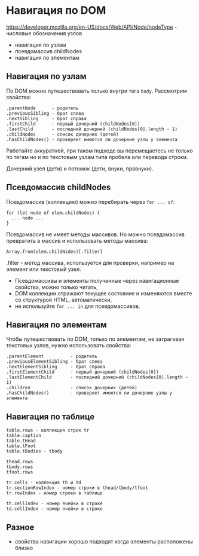 # Навигация по DOM
https://developer.mozilla.org/en-US/docs/Web/API/Node/nodeType - числовые обозначения узлов

- навигация по узлам
- псевдомассив childNodes
- навигация по элементам

## Навигация по узлам
По DOM можно путешествовать только внутри тега `body`. Рассмотрим свойства:

    .parentNode      - родитель
    .previousSibling - брат слева
    .nextSibling     - брат справа
    .firstChild      - первый дочерний (childNodes[0])
    .lastChild       - последний дочерний (childNodes[0].length - 1)
    .childNodes      - список дочерних (детей)
    .hasChildNodes() - проверяет имеются ли дочерние узлы у элемента

Работайте аккуратней, при таком подходе вы перемещаетесь не только по тегам но и по текстовым узлам типа пробела или перевода строки.

Дочерний узел (дети) и потомок (дети, внуки, правнуки).

## Псевдомассив childNodes
Псевдомассив (коллекцию) можно перебирать через `for ... of`:

    for (let node of elem.childNodes) {
      ... node ...
    }

Псевдомассив не имеет методы массивов. Но можно псевдомассив превратить в массив и использовать методы массива:

    Array.from(elem.childNides)[.filter]

.filter - метод массива, используется для проверки, например на элемент или текстовый узел.

- Псевдомассивы и элементы полученные через навигационные свойства, можно только читать,
- DOM коллекции отражают текущее состояние и изменяются вместе со структурой HTML, автоматически,
- не используйте `for ... in` для псевдомассивов.

## Навигация по элементам
Чтобы путешествовать по DOM, только по элементам, не затрагивая текстовых узлов, нужно использовать свойства:

    .parentElement          - родитель
    .previousElementSibling - брат слева
    .nextElementSibling     - брат справа
    .firstElementChild      - первый дочерний (childNodes[0])
    .lastElementChild       - последний дочерний (childNodes[0].length - 1)
    .children               - список дочерних (детей)
    .hasChildNodes()        - проверяет имеются ли дочерние узлы у элемента

## Навигация по таблице

    table.rows - коллекция строк tr
    table.caption
    table.tHead
    table.tFoot
    table.tBodies - tbody

    thead.rows
    tbody.rows
    tfoot.rows

    tr.cells - коллекция th и td
    tr.sectionRowIndex - номер строки в thead/tbody/tfoot
    tr.rowIndex - номер строки в таблице

    th.cellIndex - номер ячейки в строке
    td.cellIndex - номер ячейки в строке

## Разное
- свойства навигации хорошо подходят когда элементы расположены близко
